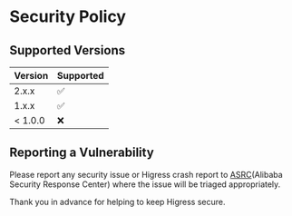 # Security Policy

## Supported Versions

| Version | Supported          |
| ------- | ------------------ |
| 2.x.x   | :white_check_mark: |
| 1.x.x   | :white_check_mark: |
| < 1.0.0   | :x:                |

## Reporting a Vulnerability

Please report any security issue or Higress crash report to [ASRC](https://security.alibaba.com/)(Alibaba Security Response Center) where the issue will be triaged appropriately. 

Thank you in advance for helping to keep Higress secure.
